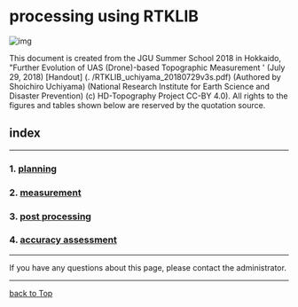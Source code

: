 # processing using RTKLIB

![img](./1.png)

This document is created from the JGU Summer School 2018 in Hokkaido, "Further Evolution of UAS (Drone)-based Topographic Measurement ' (July 29, 2018) [Handout] (. /RTKLIB_uchiyama_20180729v3s.pdf) (Authored by Shoichiro Uchiyama) (National Research Institute for Earth Science and Disaster Prevention) (c) HD-Topography Project CC-BY 4.0). All rights to the figures and tables shown below are reserved by the quotation source.

## index 

---

### 1. [planning](./1.plan/1.plan.md)
### 2. [measurement](./2.measurement/2.measurement.md)
### 3. [post processing](./3.analysis/3.analysis.md)
### 4. [accuracy assessment](./4.accuracy/4.accuracy.md)

---

If you have any questions about this page, please contact the administrator.

---

[back to Top](https://github.com/hdtopography/learning)
